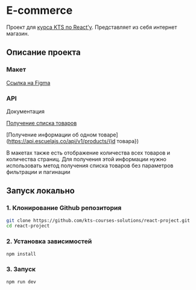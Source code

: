 # E-commerce

Проект для [курса KTS по React'у](https://metaclass.kts.studio/beginner_react).
Представляет из себя интернет магазин.

## Описание проекта

### Макет

[Ссылка на Figma](https://www.figma.com/file/V105wd67bkF2X7oOzCLPEG/E-commerce?type=design&mode=design&t=9HPHdd9OSiqVsoSo-0)

### API

Документация

[Получение списка товаров](https://api.escuelajs.co/api/v1/products)

[Получение информации об одном товаре](https://api.escuelajs.co/api/v1/products/{id товара})

В макетах также есть отображение количества всех товаров и количества страниц.
Для получения этой информации нужно использовать метод получения списка товаров без параметров фильтрации и пагинации

## Запуск локально

### 1. Клонирование Github репозитория

```bash
git clone https://github.com/kts-courses-solutions/react-project.git
cd react-project
```

### 2. Установка зависимостей

```bash
npm install
```

### 3. Запуск

```bash
npm run dev
```
